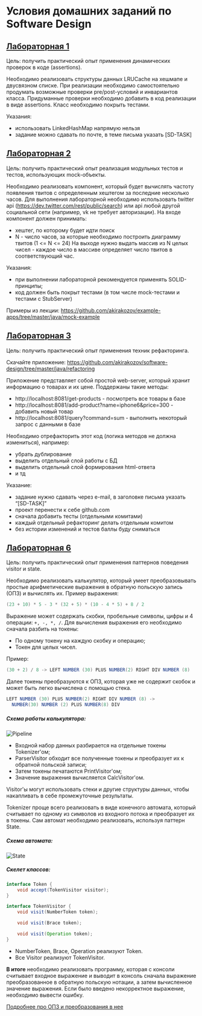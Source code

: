 # Условия домашних заданий по Software Design

## [Лабораторная 1](https://github.com/nilaev/itmo-software-design/tree/main/hw-01)
Цель: получить практический опыт применения динамических проверок в коде (assertions).

Необходимо реализовать структуры данных LRUCache на хешмапе и двусвязном списке. При реализации необходимо самостоятельно продумать 
возможные проверки pre/post-условий и инвариантов класса. Придуманные проверки необходимо добавить в код реализации в виде assertions. 
Класс необходимо покрыть тестами.

Указания:
- использовать LinkedHashMap напрямую нельзя
- задание можно сдавать по почте, в теме письма указать [SD-TASK]


## [Лабораторная 2](https://github.com/nilaev/itmo-software-design/tree/main/hw-02)
Цель: получить практический опыт реализация модульных тестов и тестов, использующих mock-объекты.

Необходимо реализовать компонент, который будет вычислять частоту появления твитов с
определенным хештегом за последние несколько часов. Для выполнения лабораторной
необходимо использовать twitter api (https://dev.twitter.com/rest/public/search) или api любой
другой социальной сети (например, vk не требует авторизации).
На входе компонент должен принимать:
- хештег, по которому будет идти поиск
- N - число часов, за которые необходимо построить диаграмму твитов (1 <= N <= 24)
На выходе нужно выдать массив из N целых чисел - каждое число в массиве определяет число
твитов в соответствующий час.

Указания:
- при выполнении лабораторной рекомендуется применять SOLID-принципы;
- код должен быть покрыт тестами (в том числе mock-тестами и тестами с StubServer)

Примеры из лекции:
https://github.com/akirakozov/example-apps/tree/master/java/mock-example

## [Лабораторная 3](https://github.com/nilaev/itmo-software-design/tree/main/hw-03)
Цель: получить практический опыт применения техник рефакторинга.

Скачайте приложение: https://github.com/akirakozov/software-design/tree/master/java/refactoring

Приложение представляет собой простой web-server, который хранит информацию о товарах и
их цене. Поддержаны такие методы:
- http://localhost:8081/get-products - посмотреть все товары в базе
- http://localhost:8081/add-product?name=iphone6&price=300 - добавить новый товар
- http://localhost:8081/query?command=sum - выполнить некоторый запрос с данными в базе

Необходимо отрефакторить этот код (логика методов не должна измениться), например:
- убрать дублирование
- выделить отдельный слой работы с БД
- выделить отдельный слой формирования html-ответа
- и тд

Указание:
- задание нужно сдавать через e-mail, в заголовке письма указать “[SD-TASK]”
- проект перенести к себе github.com
- сначала добавить тесты (отдельными комитами)
- каждый отдельный рефакторинг делать отдельным комитом
- без истории изменений и тестов баллы буду сниматься

## [Лабораторная 6](https://github.com/nilaev/itmo-software-design/tree/main/hw-06)
Цель: получить практический опыт применения паттернов поведения visitor и state.

Необходимо реализовать калькулятор, который умеет преобразовывать простые арифметические выражения в обратную польскую
запись (ОПЗ) и вычислять их. Пример выражения:

```scala
(23 + 10) * 5 - 3 * (32 + 5) * (10 - 4 * 5) + 8 / 2
```

Выражение может содержать скобки, пробельные символы, цифры и 4 операции: ```+, -, *, /```. Для вычисления выражения его
необходимо сначала разбить на токены:

* По одному токену на каждую скобку и операцию;
* Токен для целых чисел.

Пример:

```scala
(30 + 2) / 8 -> LEFT NUMBER (30) PLUS NUMBER(2) RIGHT DIV NUMBER (8)
```

Далее токены преобразуются к ОПЗ, которая уже не содержит скобок и может быть легко вычислена с помощью стека.

```scala
LEFT NUMBER (30) PLUS NUMBER(2) RIGHT DIV NUMBER (8) ->
  NUMBER(30) NUMBER (2) PLUS NUMBER(8) DIV
```

##### Схема работы калькулятора:

![Pipeline](https://github.com/nilaev/itmo-software-design/tree/main/hw-06/images/pipeline.png)

* Входной набор данных разбирается на отдельные токены Tokenizer'ом;
* ParserVisitor обходит все полученные токены и преобразует их к обратной польской записи;
* Затем токены печатаются PrintVisitor'ом;
* Значение выражения вычисляется СalcVisitor'ом.

Visitor'ы могут использовать стеки и другие структуры данных, чтобы накапливать в себе промежуточные результаты.

Tokenizer проще всего реализовать в виде конечного автомата, который считывает по одному из символов из входного потока
и преобразует их в токены. Сам автомат необходимо реализовать, используя паттерн State.

##### Схема автомата:

![State](https://github.com/nilaev/itmo-software-design/tree/main/hw-06/images/state.png)

##### Скелет классов:

```java
interface Token {
    void accept(TokenVisitor visitor);
}

interface TokenVisitor {
    void visit(NumberToken token);

    void visit(Brace token);

    void visit(Operation token);
}
```

* NumberToken, Brace, Operation реализуют Token.
* Все Visitor реализуют TokenVisitor.

**В итоге** необходимо реализовать программу, которая с консоли считывает входное выражение и выводит в консоль сначала
выражение преобразованное в обратную польскую нотации, а затем вычисленное значение выражения. Если было введено
некорректное выражение, необходимо вывести ошибку.

[Подробнее про ОПЗ и преобразования в нее](https://ru.wikipedia.org/wiki/Обратная_польская_запись)
